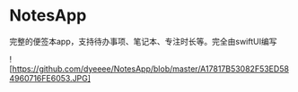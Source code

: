 # NotesApp
完整的便签本app，支持待办事项、笔记本、专注时长等。完全由swiftUI编写

![https://github.com/dyeeee/NotesApp/blob/master/A17817B53082F53ED584960716FE6053.JPG]
